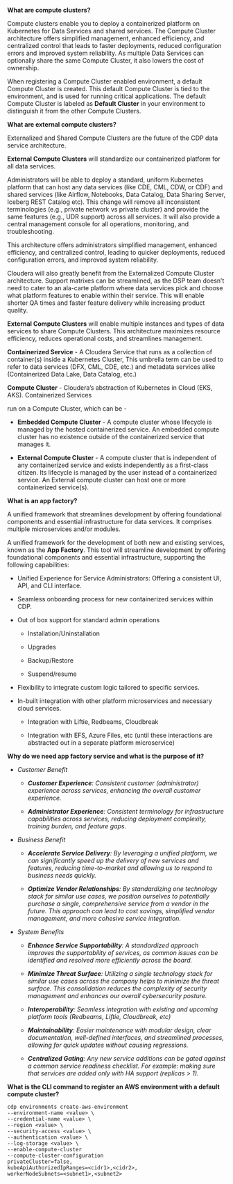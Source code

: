 **What are compute clusters?**

Compute clusters enable you to deploy a containerized platform on Kubernetes for Data Services and shared services. The Compute Cluster architecture offers simplified management, enhanced efficiency, and centralized control that leads to faster deployments, reduced configuration errors and improved system reliability. As multiple Data Services can optionally share the same Compute Cluster, it also lowers the cost of ownership.

When registering a Compute Cluster enabled environment, a default Compute Cluster is created. This default Compute Cluster is tied to the environment, and is used for running critical applications. The default Compute Cluster is labeled as **Default Cluster** in your environment to distinguish it from the other Compute Clusters.



**What are external compute clusters?**

Externalized and Shared Compute Clusters are the future of the CDP data service architecture. 

**External Compute Clusters** will standardize our containerized platform for all data services. 

Administrators will be able to deploy a standard, uniform Kubernetes platform that can host any data services (like CDE, CML, CDW, or CDF) and shared services (like Airflow, Notebooks, Data Catalog, Data Sharing Server, Iceberg REST Catalog etc). This change will remove all inconsistent terminologies (e.g., private network vs private cluster) and provide the same features (e.g., UDR support) across all services. It will also provide a central management console for all operations, monitoring, and troubleshooting. 

This architecture offers administrators simplified management, enhanced efficiency, and centralized control, leading to quicker deployments, reduced configuration errors, and improved system reliability. 

Cloudera will also greatly benefit from the Externalized Compute Cluster architecture. Support matrixes can be streamlined, as the DSP team doesn’t need to cater to an ala-carte platform where data services pick and choose what platform features to enable within their service. This will enable shorter QA times and faster feature delivery while increasing product quality. 

**External Compute Clusters** will enable multiple instances and types of data services to share Compute Clusters. This architecture maximizes resource efficiency, reduces operational costs, and streamlines management.



**Containerized Service** - A Cloudera Service that runs as a collection of container(s) inside a Kubernetes Cluster, This umbrella term can be used to refer to data services (DFX, CML, CDE, etc.) and metadata services alike (Containerized Data Lake, Data Catalog, etc.)

**Compute Cluster** - Cloudera’s abstraction of Kubernetes in Cloud (EKS, AKS). Containerized Services

run on a Compute Cluster, which can be - 

- **Embedded Compute Cluster** - A compute cluster whose lifecycle is managed by the hosted containerized service. An embedded compute cluster has no existence outside of the containerized service that manages it.

* **External Compute Cluster** - A compute cluster that is independent of any containerized service and exists independently as a first-class citizen. Its lifecycle is managed by the user instead of a containerized service. An External compute cluster can host one or more containerized service(s).



**What is an app factory?**

A unified framework that streamlines development by offering foundational components and essential infrastructure for data services. It comprises multiple microservices and/or modules.

A unified framework for the development of both new and existing services, known as the **App Factory**. This tool will streamline development by offering foundational components and essential infrastructure, supporting the following capabilities:

- Unified Experience for Service Administrators: Offering a consistent UI, API, and CLI interface.

- Seamless onboarding process for new containerized services within CDP. 

- Out of box support for standard admin operations

  - Installation/Uninstallation

  - Upgrades

  - Backup/Restore

  - Suspend/resume

- Flexibility to integrate custom logic tailored to specific services.

- In-built integration with other platform microservices and necessary cloud services. 

  - Integration with Liftie, Redbeams, Cloudbreak 

  - Integration with EFS, Azure Files, etc (until these interactions are abstracted out in a separate platform microservice)

**Why do we need app factory service and what is the purpose of it?**

- _Customer Benefit_

  - **_Customer Experience_**_: Consistent customer (administrator) experience across services, enhancing the overall customer experience._

  - **_Administrator Experience_**_: Consistent terminology for infrastructure capabilities across services, reducing deployment complexity, training burden, and feature gaps._

- _Business Benefit_

  - **_Accelerate Service Delivery_**_: By leveraging a unified platform, we can significantly speed up the delivery of new services and features, reducing time-to-market and allowing us to respond to business needs quickly._

  - **_Optimize Vendor Relationships_**_: By standardizing one technology stack for similar use cases, we position ourselves to potentially purchase a single, comprehensive service from a vendor in the future. This approach can lead to cost savings, simplified vendor management, and more cohesive service integration._

- _System Benefits_

  - **_Enhance Service Supportability_**_: A standardized approach improves the supportability of services, as common issues can be identified and resolved more efficiently across the board._

  - **_Minimize Threat Surface_**_: Utilizing a single technology stack for similar use cases across the company helps to minimize the threat surface. This consolidation reduces the complexity of security management and enhances our overall cybersecurity posture._

  - **_Interoperability_**_: Seamless integration with existing and upcoming platform tools (Redbeams, Liftie, Cloudbreak, etc)_

  - **_Maintainability_**_: Easier maintenance with modular design, clear documentation, well-defined interfaces, and streamlined processes, allowing for quick updates without causing regressions._ 

  - **_Centralized Gating_**_: Any new service additions can be gated against a common service readiness checklist. For example: making sure that services are added only with HA support (replicas > 1)._ 

**What is the CLI command to register an AWS environment with a default compute cluster?**


```
cdp environments create-aws-environment 
--environment-name <value> \
--credential-name <value> \
--region <value> \
--security-access <value> \
--authentication <value> \
--log-storage <value> \
--enable-compute-cluster
--compute-cluster-configuration
privateCluster=false, 
kubeApiAuthorizedIpRanges=<cidr1>,<cidr2>,
workerNodeSubnets=<subnet1>,<subnet2>
```
